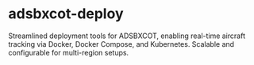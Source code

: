 # adsbxcot-deploy
Streamlined deployment tools for ADSBXCOT, enabling real-time aircraft tracking via Docker, Docker Compose, and Kubernetes. Scalable and configurable for multi-region setups.
